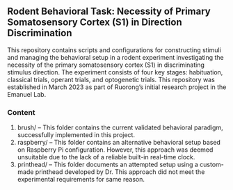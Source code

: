 ## Rodent Behavioral Task: Necessity of Primary Somatosensory Cortex (S1) in Direction Discrimination
This repository contains scripts and configurations for constructing stimuli and managing the behavioral setup in a rodent experiment investigating the necessity of the primary somatosensory cortex (S1) in discriminating stimulus direction. The experiment consists of four key stages: habituation, classical trials, operant trials, and optogenetic trials. This repository was established in March 2023 as part of Ruorong’s initial research project in the Emanuel Lab.

### Content
1. brush/ – This folder contains the current validated behavioral paradigm, successfully implemented in this project.
2. raspberry/ – This folder contains an alternative behavioral setup based on Raspberry Pi configuration. However, this approach was deemed unsuitable due to the lack of a reliable built-in real-time clock.
3. printhead/ – This folder documents an attempted setup using a custom-made printhead developed by Dr. This approach did not meet the experimental requirements for same reason.

